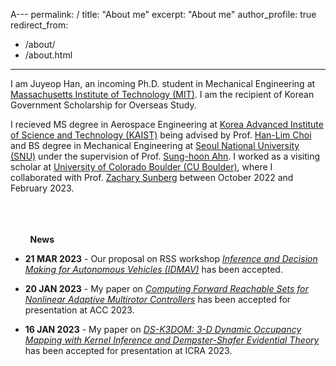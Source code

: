 A---
permalink: /
title: "About me"
excerpt: "About me"
author_profile: true
redirect_from: 
  - /about/
  - /about.html
---

I am Juyeop Han, an incoming Ph.D. student in Mechanical Engineering at [Massachusetts Institute of Technology (MIT)](https://www.mit.edu/). I am the recipient of Korean Government Scholarship for Overseas Study.

I recieved MS degree in Aerospace Engineering at [Korea Advanced Institute of Science and Technology (KAIST)](https://www.kaist.ac.kr/) being advised by Prof. [Han-Lim Choi](https://lics.kaist.ac.kr/) and BS degree in Mechanical Engineering at [Seoul National University (SNU)](https://www.snu.ac.kr/) under the supervision of Prof. [Sung-hoon Ahn](https://fab.snu.ac.kr/team/professor.php). I worked as a visiting scholar at [University of Colorado Boulder (CU Boulder)](https://www.colorado.edu/), where I collaborated with Prof. [Zachary Sunberg](https://zachary.sunberg.net/) between October 2022 and February 2023.
 
 <br/> <br/> <br/>
  &nbsp; &nbsp; &nbsp; &nbsp; **News**
 
 * **21 MAR 2023** - Our proposal on RSS workshop *[Inference and Decision Making for Autonomous Vehicles (IDMAV)](https://sites.google.com/view/idmav-workshop-rss-2023/home?authuser=1)* has been accepted.
 
 * **20 JAN 2023** - My paper on *[Computing Forward Reachable Sets for Nonlinear Adaptive Multirotor Controllers](https://arxiv.org/abs/2209.07780)* has been accepted for presentation at ACC 2023. 
 
 * **16 JAN 2023** - My paper on *[DS-K3DOM: 3-D Dynamic Occupancy Mapping with Kernel Inference and Dempster-Shafer Evidential Theory](https://arxiv.org/abs/2209.07764)* has been accepted for presentation at ICRA 2023. 
